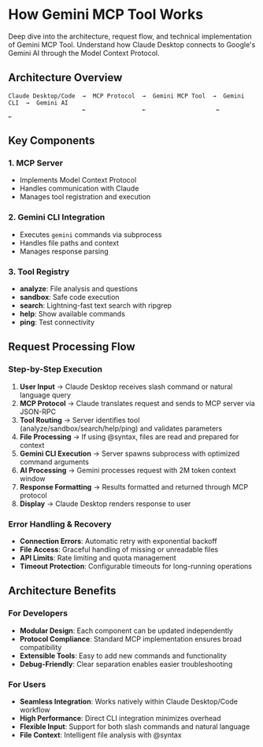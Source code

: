 # How Gemini MCP Tool Works

Deep dive into the architecture, request flow, and technical implementation of Gemini MCP Tool. Understand how Claude Desktop connects to Google's Gemini AI through the Model Context Protocol.

## Architecture Overview

```
Claude Desktop/Code  →  MCP Protocol  →  Gemini MCP Tool  →  Gemini CLI  →  Gemini AI
                     ←                ←                    ←              ←
```

## Key Components

### 1. MCP Server
- Implements Model Context Protocol
- Handles communication with Claude
- Manages tool registration and execution

### 2. Gemini CLI Integration
- Executes `gemini` commands via subprocess
- Handles file paths and context
- Manages response parsing

### 3. Tool Registry
- **analyze**: File analysis and questions
- **sandbox**: Safe code execution
- **search**: Lightning-fast text search with ripgrep
- **help**: Show available commands
- **ping**: Test connectivity

## Request Processing Flow

### Step-by-Step Execution
1. **User Input** → Claude Desktop receives slash command or natural language query
2. **MCP Protocol** → Claude translates request and sends to MCP server via JSON-RPC
3. **Tool Routing** → Server identifies tool (analyze/sandbox/search/help/ping) and validates parameters
4. **File Processing** → If using @syntax, files are read and prepared for context
5. **Gemini CLI Execution** → Server spawns subprocess with optimized command arguments
6. **AI Processing** → Gemini processes request with 2M token context window
7. **Response Formatting** → Results formatted and returned through MCP protocol
8. **Display** → Claude Desktop renders response to user

### Error Handling & Recovery
- **Connection Errors**: Automatic retry with exponential backoff
- **File Access**: Graceful handling of missing or unreadable files
- **API Limits**: Rate limiting and quota management
- **Timeout Protection**: Configurable timeouts for long-running operations

## Architecture Benefits

### For Developers
- **Modular Design**: Each component can be updated independently
- **Protocol Compliance**: Standard MCP implementation ensures broad compatibility
- **Extensible Tools**: Easy to add new commands and functionality
- **Debug-Friendly**: Clear separation enables easier troubleshooting

### For Users  
- **Seamless Integration**: Works natively within Claude Desktop/Code workflow
- **High Performance**: Direct CLI integration minimizes overhead
- **Flexible Input**: Support for both slash commands and natural language
- **File Context**: Intelligent file analysis with @syntax